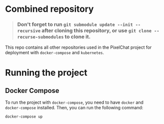# Combined repository

> ### Don't forget to run `git submodule update --init --recursive` after cloning this repository, or use `git clone --recurse-submodules` to clone it.

This repo contains all other repositories used in the PixelChat project for deployment with `docker-compose` and `kubernetes`.

# Running the project

## Docker Compose

To run the project with `docker-compose`, you need to have `docker` and `docker-compose` installed. Then, you can run the following command:

```bash
docker-compose up
```